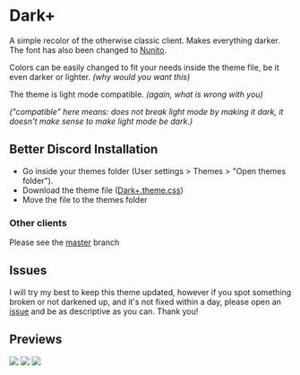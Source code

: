 # Dark+
A simple recolor of the otherwise classic client. Makes everything darker. The font has also been changed to [Nunito](https://fonts.google.com/specimen/Nunito).

Colors can be easily changed to fit your needs inside the theme file, be it even darker or lighter. _(why would you want this)_

The theme is light mode compatible. _(again, what is wrong with you)_

_("compatible" here means: does not break light mode by making it dark, it doesn't make sense to make light mode be dark.)_

## Better Discord Installation
- Go inside your themes folder (User settings > Themes > "Open themes folder").
- Download the theme file ([Dark+.theme.css](https://github.com/Sans3108/dark-plus/blob/bd-port/Dark+.theme.css))
- Move the file to the themes folder

### Other clients
Please see the [master](https://github.com/Sans3108/dark-plus/tree/master) branch

## Issues
I will try my best to keep this theme updated, however if you spot something broken or not darkened up, and it's not fixed within a day, please open an [issue](https://github.com/Sans3108/dark-plus/issues) and be as descriptive as you can. Thank you!

## Previews
![](https://media.discordapp.net/attachments/831566039141711872/961007236065394689/unknown.png)
![](https://media.discordapp.net/attachments/831566039141711872/961008026603630702/unknown.png)
![](https://media.discordapp.net/attachments/831566039141711872/961011256037343262/unknown.png)
